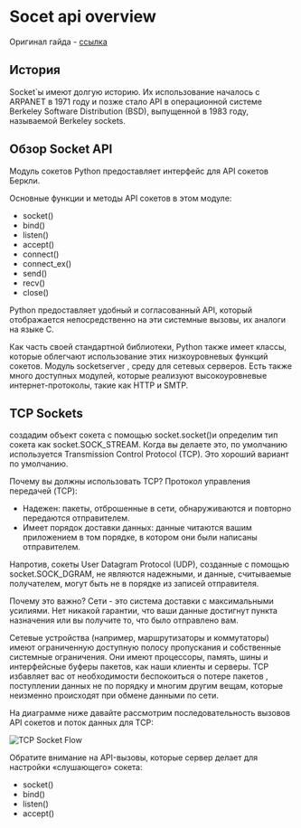 # Socet api overview

Оригинал гайда - [ссылка](https://realpython.com/python-sockets/)

## История

Socket\`ы имеют долгую историю. Их использование началось с ARPANET в 1971 году и позже стало API в операционной системе Berkeley Software Distribution \(BSD\), выпущенной в 1983 году, называемой Berkeley sockets.

## Обзор Socket API

Модуль сокетов Python предоставляет интерфейс для API сокетов Беркли.

Основные функции и методы API сокетов в этом модуле:

* socket\(\)
* bind\(\)
* listen\(\)
* accept\(\)
* connect\(\)
* connect\_ex\(\)
* send\(\)
* recv\(\)
* close\(\)

Python предоставляет удобный и согласованный API, который отображается непосредственно на эти системные вызовы, их аналоги на языке C.

Как часть своей стандартной библиотеки, Python также имеет классы, которые облегчают использование этих низкоуровневых функций сокетов. Модуль socketserver , среду для сетевых серверов. Есть также много доступных модулей, которые реализуют высокоуровневые интернет-протоколы, такие как HTTP и SMTP.

## TCP Sockets

создадим объект сокета с помощью socket.socket\(\)и определим тип сокета как socket.SOCK\_STREAM. Когда вы делаете это, по умолчанию используется Transmission Control Protocol \(TCP\). Это хороший вариант по умолчанию.

Почему вы должны использовать TCP? Протокол управления передачей \(TCP\):

* Надежен: пакеты, отброшенные в сети, обнаруживаются и повторно передаются отправителем.
* Имеет порядок доставки данных: данные читаются вашим приложением в том порядке, в котором они были написаны отправителем.

Напротив, сокеты User Datagram Protocol \(UDP\), созданные с помощью socket.SOCK\_DGRAM, не являются надежными, и данные, считываемые получателем, могут быть не в порядке из записей отправителя.

Почему это важно? Сети - это система доставки с максимальными усилиями. Нет никакой гарантии, что ваши данные достигнут пункта назначения или вы получите то, что было отправлено вам.

Сетевые устройства \(например, маршрутизаторы и коммутаторы\) имеют ограниченную доступную полосу пропускания и собственные системные ограничения. Они имеют процессоры, память, шины и интерфейсные буферы пакетов, как наши клиенты и серверы. TCP избавляет вас от необходимости беспокоиться о потере пакетов , поступлении данных не по порядку и многим другим вещам, которые неизменно происходят при обмене данными по сети.

На диаграмме ниже давайте рассмотрим последовательность вызовов API сокетов и поток данных для TCP:

![TCP Socket Flow](https://upload.wikimedia.org/wikipedia/commons/a/a1/InternetSocketBasicDiagram_zhtw.png)

Обратите внимание на API-вызовы, которые сервер делает для настройки «слушающего» сокета:

* socket\(\)
* bind\(\)
* listen\(\)
* accept\(\)


